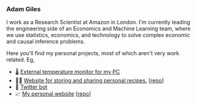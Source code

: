 ### Adam Giles

I work as a Research Scientist at Amazon in London. I'm currently leading the engineering side of an Economics and Machine Learning team, where we use statistics, economics, and technology to solve complex economic and causal inference problems.

Here you'll find my personal projects, most of which aren't very work related. Eg,

* 🌡️ [External temperature monitor for my PC](https://github.com/giqles/check-your-temps/)
* 🧑‍🍳 [Website for storing and sharing personal recipes.](https://adamgil.es/food) \[[repo](https://github.com/giqles/food/)\]
* 🤖 [Twitter bot](https://github.com/giqles/recontweeter/)
* 📈 [My personal website](https://adamgil.es/) \[[repo](https://github.com/giqles/giqles.github.io/)\]
